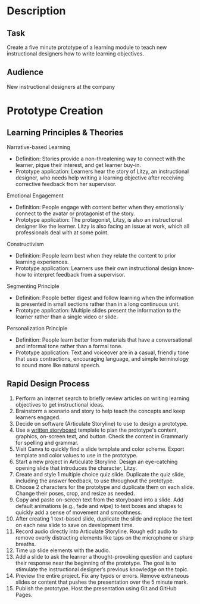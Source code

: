 # Description

## Task
Create a five minute prototype of a learning module to teach new instructional designers how to write learning objectives.
## Audience
New instructional designers at the company
 
# Prototype Creation
## Learning Principles & Theories
Narrative-based Learning
* Definition: Stories provide a non-threatening way to connect with the learner, pique their interest, and get learner buy-in.
* Prototype application: Learners hear the story of Litzy, an instructional designer, who needs help writing a learning objective after receiving corrective feedback from her supervisor. 

Emotional Engagement
* Definition: People engage with content better when they emotionally connect to the avatar or protagonist of the story.
* Prototype application: The protagonist, Litzy, is also an instructional designer like the learner. Litzy is also facing an issue at work, which all professionals deal with at some point.

Constructivism
* Definition: People learn best when they relate the content to prior learning experiences. 
* Prototype application: Learners use their own instructional design know-how to interpret feedback from a supervisor.

Segmenting Principle
* Definition: People better digest and follow learning when the information is presented in small sections rather than in a long continuous unit.
* Prototype application: Multiple slides present the information to the learner rather than a single video or slide.

Personalization Principle
* Definition: People learn better from materials that have a conversational and informal tone rather than a formal tone.
* Prototype application: Text and voiceover are in a casual, friendly tone that uses contractions, encouraging language, and simple terminology to sound more like natural speech.
 
## Rapid Design Process
1. Perform an internet search to briefly review articles on writing learning objectives to get instructional ideas.
2. Brainstorm a scenario and story to help teach the concepts and keep learners engaged.
3. Decide on software (Articulate Storyline) to use to design a prototype.
4. Use a [written storyboard](https://docs.google.com/document/d/1tFzVz7j1jxWmrg24f2iFIdUY7Pc9SxXkhm6MwzE8F-c/edit?usp=sharing) template to plan the prototype's content, graphics, on-screen text, and button. Check the content in Grammarly for spelling and grammar.
5. Visit Canva to quickly find a slide template and color scheme. Export template and color values to use in the prototype.
6. Start a new project in Articulate Storyline. Design an eye-catching opening slide that introduces the character, Litzy.
7. Create and style 1 multiple choice quiz slide. Duplicate the quiz slide, including the answer feedback, to use throughout the prototype.
8. Choose 2 characters for the prototype and duplicate them on each slide. Change their poses, crop, and resize as needed.
9. Copy and paste on-screen text from the storyboard into a slide. Add default animations (e.g., fade and wipe) to text boxes and shapes to quickly add a sense of movement and smoothness.
10. After creating 1 text-based slide, duplicate the slide and replace the text on each new slide to save on development time.
11. Record audio directly into Articulate Storyline. Rough edit audio to remove overly distracting elements like taps on the microphone or sharp breaths.
12. Time up slide elements with the audio.
13. Add a slide to ask the learner a thought-provoking question and capture their response near the beginning of the prototype. The goal is to stimulate the instructional designer’s previous knowledge on the topic.
14. Preview the entire project. Fix any typos or errors. Remove extraneous slides or content that pushes the presentation over the 5 minute mark.
15. Publish the prototype. Host the presentation using Git and GitHub Pages.

